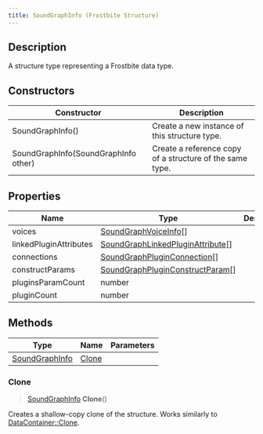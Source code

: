 ```yaml
---
title: SoundGraphInfo (Frostbite Structure)
---
```

## Description

A structure type representing a Frostbite data type.

## Constructors

| Constructor                          | Description                                              |
| ------------------------------------ | -------------------------------------------------------- |
| SoundGraphInfo()                     | Create a new instance of this structure type.            |
| SoundGraphInfo(SoundGraphInfo other) | Create a reference copy of a structure of the same type. |

## Properties

| Name                   | Type                                                                   | Description |
| ---------------------- | ---------------------------------------------------------------------- | ----------- |
| voices                 | [SoundGraphVoiceInfo](SoundGraphVoiceInfo)\[\]                         |             |
| linkedPluginAttributes | [SoundGraphLinkedPluginAttribute](SoundGraphLinkedPluginAttribute)\[\] |             |
| connections            | [SoundGraphPluginConnection](SoundGraphPluginConnection)\[\]           |             |
| constructParams        | [SoundGraphPluginConstructParam](SoundGraphPluginConstructParam)\[\]   |             |
| pluginsParamCount      | number                                                                 |             |
| pluginCount            | number                                                                 |             |

## Methods

| Type                             | Name            | Parameters |
| -------------------------------- | --------------- | ---------- |
| [SoundGraphInfo](SoundGraphInfo) | [Clone](#clone) |            |

### Clone

> [SoundGraphInfo](SoundGraphInfo) **Clone**()

Creates a shallow-copy clone of the structure. Works similarly to [DataContainer::Clone](/vext/ref/cls/shr/datacontainer#clone).

